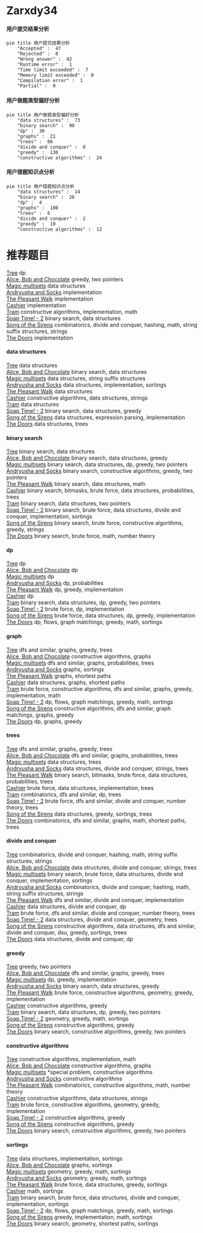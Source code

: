 # Zarxdy34
<!-- tabs:start -->
#### **用户提交结果分析**

```mermaid
pie title 用户提交结果分析
    "Accepted" :  47
    "Rejected" :  0
    "Wrong answer" :  42
    "Runtime error" :  1
    "Time limit exceeded" :  7
    "Memory limit exceeded" :  0
    "Compilation error" :  1
    "Partial" :  0
```
#### **用户做题类型偏好分析**

```mermaid
pie title 用户做题类型偏好分析
    "data structures" :  73
    "binary search" :  90
    "dp" :  30
    "graphs" :  21
    "trees" :  66
    "divide and conquer" :  0
    "greedy" :  130
    "constructive algorithms" :  24
```
#### **用户错题知识点分析**

```mermaid
pie title 用户错题知识点分析
    "data structures" :  14
    "binary search" :  26
    "dp" :  4
    "graphs" :  100
    "trees" :  6
    "divide and conquer" :  2
    "greedy" :  10
    "constructive algorithms" :  12
```
<!-- tabs:end -->
# 推荐题目
[Tree](http://codeforces.com/problemset/problem/23/E)		dp		  
[Alice, Bob and Chocolate](http://codeforces.com/problemset/problem/6/C)		greedy,
                        two pointers		  
[Magic multisets](http://codeforces.com/problemset/problem/981/G)		data structures		  
[Andryusha and Socks](https://codeforces.com/contest/782/problem/A)		implementation		  
[The Pleasant Walk](http://codeforces.com/problemset/problem/1090/M)		implementation		  
[Cashier](http://codeforces.com/problemset/problem/1059/A)		implementation		  
[Tram](http://codeforces.com/problemset/problem/746/C)		constructive algorithms,
                        implementation,
                        math		  
[Soap Time! - 2](http://codeforces.com/problemset/problem/185/E)		binary search,
                        data structures		  
[Song of the Sirens](http://codeforces.com/problemset/problem/1466/G)		combinatorics,
                        divide and conquer,
                        hashing,
                        math,
                        string suffix structures,
                        strings		  
[The Doors](http://codeforces.com/problemset/problem/1143/A)		implementation		  
<!-- tabs:start -->
#### **data structures**
[Tree](http://codeforces.com/problemset/problem/981/G)		data structures		  
[Alice, Bob and Chocolate](http://codeforces.com/problemset/problem/185/E)		binary search,
                        data structures		  
[Magic multisets](http://codeforces.com/problemset/problem/1073/G)		data structures,
                        string suffix structures		  
[Andryusha and Socks](http://codeforces.com/problemset/problem/1000/C)		data structures,
                        implementation,
                        sortings		  
[The Pleasant Walk](http://codeforces.com/problemset/problem/1098/D)		data structures		  
[Cashier](http://codeforces.com/problemset/problem/1381/A1)		constructive algorithms,
                        data structures,
                        strings		  
[Tram](http://codeforces.com/problemset/problem/187/D)		data structures		  
[Soap Time! - 2](http://codeforces.com/problemset/problem/1469/F)		binary search,
                        data structures,
                        greedy		  
[Song of the Sirens](http://codeforces.com/problemset/problem/1175/B)		data structures,
                        expression parsing,
                        implementation		  
[The Doors](http://codeforces.com/problemset/problem/1458/F)		data structures,
                        trees		  
#### **binary search**
[Tree](http://codeforces.com/problemset/problem/185/E)		binary search,
                        data structures		  
[Alice, Bob and Chocolate](http://codeforces.com/problemset/problem/1469/F)		binary search,
                        data structures,
                        greedy		  
[Magic multisets](http://codeforces.com/problemset/problem/1492/C)		binary search,
                        data structures,
                        dp,
                        greedy,
                        two pointers		  
[Andryusha and Socks](http://codeforces.com/problemset/problem/1463/D)		binary search,
                        constructive algorithms,
                        greedy,
                        two pointers		  
[The Pleasant Walk](http://codeforces.com/problemset/problem/1490/G)		binary search,
                        data structures,
                        math		  
[Cashier](http://codeforces.com/problemset/problem/1479/D)		binary search,
                        bitmasks,
                        brute force,
                        data structures,
                        probabilities,
                        trees		  
[Tram](http://codeforces.com/problemset/problem/1436/E)		binary search,
                        data structures,
                        two pointers		  
[Soap Time! - 2](http://codeforces.com/problemset/problem/1461/D)		binary search,
                        brute force,
                        data structures,
                        divide and conquer,
                        implementation,
                        sortings		  
[Song of the Sirens](http://codeforces.com/problemset/problem/1493/C)		binary search,
                        brute force,
                        constructive algorithms,
                        greedy,
                        strings		  
[The Doors](http://codeforces.com/problemset/problem/1487/D)		binary search,
                        brute force,
                        math,
                        number theory		  
#### **dp**
[Tree](http://codeforces.com/problemset/problem/23/E)		dp		  
[Alice, Bob and Chocolate](http://codeforces.com/problemset/problem/1218/C)		dp		  
[Magic multisets](http://codeforces.com/problemset/problem/354/D)		dp		  
[Andryusha and Socks](http://codeforces.com/problemset/problem/277/D)		dp,
                        probabilities		  
[The Pleasant Walk](http://codeforces.com/problemset/problem/797/B)		dp,
                        greedy,
                        implementation		  
[Cashier](http://codeforces.com/problemset/problem/316/D2)		dp		  
[Tram](http://codeforces.com/problemset/problem/1492/C)		binary search,
                        data structures,
                        dp,
                        greedy,
                        two pointers		  
[Soap Time! - 2](https://codeforces.com/contest/1457/problem/C)		brute force,
                        dp,
                        implementation		  
[Song of the Sirens](http://codeforces.com/problemset/problem/1491/C)		brute force,
                        data structures,
                        dp,
                        greedy,
                        implementation		  
[The Doors](http://codeforces.com/problemset/problem/1437/C)		dp,
                        flows,
                        graph matchings,
                        greedy,
                        math,
                        sortings		  
#### **graph**
[Tree](https://codeforces.com/contest/782/problem/C)		dfs and similar,
                        graphs,
                        greedy,
                        trees		  
[Alice, Bob and Chocolate](http://codeforces.com/problemset/problem/1003/E)		constructive algorithms,
                        graphs		  
[Magic multisets](http://codeforces.com/problemset/problem/1361/E)		dfs and similar,
                        graphs,
                        probabilities,
                        trees		  
[Andryusha and Socks](http://codeforces.com/problemset/problem/1424/M)		graphs,
                        sortings		  
[The Pleasant Walk](http://codeforces.com/problemset/problem/20/C)		graphs,
                        shortest paths		  
[Cashier](http://codeforces.com/problemset/problem/757/F)		data structures,
                        graphs,
                        shortest paths		  
[Tram](http://codeforces.com/problemset/problem/1487/C)		brute force,
                        constructive algorithms,
                        dfs and similar,
                        graphs,
                        greedy,
                        implementation,
                        math		  
[Soap Time! - 2](http://codeforces.com/problemset/problem/1437/C)		dp,
                        flows,
                        graph matchings,
                        greedy,
                        math,
                        sortings		  
[Song of the Sirens](http://codeforces.com/problemset/problem/1470/D)		constructive algorithms,
                        dfs and similar,
                        graph matchings,
                        graphs,
                        greedy		  
[The Doors](http://codeforces.com/problemset/problem/1476/C)		dp,
                        graphs,
                        greedy		  
#### **trees**
[Tree](https://codeforces.com/contest/782/problem/C)		dfs and similar,
                        graphs,
                        greedy,
                        trees		  
[Alice, Bob and Chocolate](http://codeforces.com/problemset/problem/1361/E)		dfs and similar,
                        graphs,
                        probabilities,
                        trees		  
[Magic multisets](http://codeforces.com/problemset/problem/1458/F)		data structures,
                        trees		  
[Andryusha and Socks](http://codeforces.com/problemset/problem/665/E)		data structures,
                        divide and conquer,
                        strings,
                        trees		  
[The Pleasant Walk](http://codeforces.com/problemset/problem/1479/D)		binary search,
                        bitmasks,
                        brute force,
                        data structures,
                        probabilities,
                        trees		  
[Cashier](http://codeforces.com/problemset/problem/1511/C)		brute force,
                        data structures,
                        implementation,
                        trees		  
[Tram](http://codeforces.com/problemset/problem/1499/F)		combinatorics,
                        dfs and similar,
                        dp,
                        trees		  
[Soap Time! - 2](http://codeforces.com/problemset/problem/1491/E)		brute force,
                        dfs and similar,
                        divide and conquer,
                        number theory,
                        trees		  
[Song of the Sirens](http://codeforces.com/problemset/problem/1466/D)		data structures,
                        greedy,
                        sortings,
                        trees		  
[The Doors](http://codeforces.com/problemset/problem/1495/D)		combinatorics,
                        dfs and similar,
                        graphs,
                        math,
                        shortest paths,
                        trees		  
#### **divide and conquer**
[Tree](http://codeforces.com/problemset/problem/1466/G)		combinatorics,
                        divide and conquer,
                        hashing,
                        math,
                        string suffix structures,
                        strings		  
[Alice, Bob and Chocolate](http://codeforces.com/problemset/problem/665/E)		data structures,
                        divide and conquer,
                        strings,
                        trees		  
[Magic multisets](http://codeforces.com/problemset/problem/1461/D)		binary search,
                        brute force,
                        data structures,
                        divide and conquer,
                        implementation,
                        sortings		  
[Andryusha and Socks](http://codeforces.com/problemset/problem/1466/G)		combinatorics,
                        divide and conquer,
                        hashing,
                        math,
                        string suffix structures,
                        strings		  
[The Pleasant Walk](http://codeforces.com/problemset/problem/1490/D)		dfs and similar,
                        divide and conquer,
                        implementation		  
[Cashier](https://codeforces.com/contest/1483/problem/C)		data structures,
                        divide and conquer,
                        dp		  
[Tram](http://codeforces.com/problemset/problem/1491/E)		brute force,
                        dfs and similar,
                        divide and conquer,
                        number theory,
                        trees		  
[Soap Time! - 2](http://codeforces.com/problemset/problem/1303/G)		data structures,
                        divide and conquer,
                        geometry,
                        trees		  
[Song of the Sirens](http://codeforces.com/problemset/problem/1494/D)		constructive algorithms,
                        data structures,
                        dfs and similar,
                        divide and conquer,
                        dsu,
                        greedy,
                        sortings,
                        trees		  
[The Doors](http://codeforces.com/problemset/problem/1482/E)		data structures,
                        divide and conquer,
                        dp		  
#### **greedy**
[Tree](http://codeforces.com/problemset/problem/6/C)		greedy,
                        two pointers		  
[Alice, Bob and Chocolate](https://codeforces.com/contest/782/problem/C)		dfs and similar,
                        graphs,
                        greedy,
                        trees		  
[Magic multisets](http://codeforces.com/problemset/problem/797/B)		dp,
                        greedy,
                        implementation		  
[Andryusha and Socks](http://codeforces.com/problemset/problem/1469/F)		binary search,
                        data structures,
                        greedy		  
[The Pleasant Walk](https://codeforces.com/contest/1293/problem/D)		brute force,
                        constructive algorithms,
                        geometry,
                        greedy,
                        implementation		  
[Cashier](http://codeforces.com/problemset/problem/1469/A)		constructive algorithms,
                        greedy		  
[Tram](http://codeforces.com/problemset/problem/1492/C)		binary search,
                        data structures,
                        dp,
                        greedy,
                        two pointers		  
[Soap Time! - 2](https://codeforces.com/contest/1496/problem/C)		geometry,
                        greedy,
                        math,
                        sortings		  
[Song of the Sirens](http://codeforces.com/problemset/problem/1493/A)		constructive algorithms,
                        greedy		  
[The Doors](http://codeforces.com/problemset/problem/1463/D)		binary search,
                        constructive algorithms,
                        greedy,
                        two pointers		  
#### **constructive algorithms**
[Tree](http://codeforces.com/problemset/problem/746/C)		constructive algorithms,
                        implementation,
                        math		  
[Alice, Bob and Chocolate](http://codeforces.com/problemset/problem/1003/E)		constructive algorithms,
                        graphs		  
[Magic multisets](http://codeforces.com/problemset/problem/171/A)		*special problem,
                        constructive algorithms		  
[Andryusha and Socks](https://codeforces.com/contest/1071/problem/C)		constructive algorithms		  
[The Pleasant Walk](http://codeforces.com/problemset/problem/894/B)		combinatorics,
                        constructive algorithms,
                        math,
                        number theory		  
[Cashier](http://codeforces.com/problemset/problem/1381/A1)		constructive algorithms,
                        data structures,
                        strings		  
[Tram](https://codeforces.com/contest/1293/problem/D)		brute force,
                        constructive algorithms,
                        geometry,
                        greedy,
                        implementation		  
[Soap Time! - 2](http://codeforces.com/problemset/problem/1469/A)		constructive algorithms,
                        greedy		  
[Song of the Sirens](http://codeforces.com/problemset/problem/1493/A)		constructive algorithms,
                        greedy		  
[The Doors](http://codeforces.com/problemset/problem/1463/D)		binary search,
                        constructive algorithms,
                        greedy,
                        two pointers		  
#### **sortings**
[Tree](http://codeforces.com/problemset/problem/1000/C)		data structures,
                        implementation,
                        sortings		  
[Alice, Bob and Chocolate](http://codeforces.com/problemset/problem/1424/M)		graphs,
                        sortings		  
[Magic multisets](https://codeforces.com/contest/1496/problem/C)		geometry,
                        greedy,
                        math,
                        sortings		  
[Andryusha and Socks](http://codeforces.com/problemset/problem/1495/A)		geometry,
                        greedy,
                        math,
                        sortings		  
[The Pleasant Walk](http://codeforces.com/problemset/problem/1497/A)		brute force,
                        data structures,
                        greedy,
                        sortings		  
[Cashier](http://codeforces.com/problemset/problem/1427/A)		math,
                        sortings		  
[Tram](http://codeforces.com/problemset/problem/1461/D)		binary search,
                        brute force,
                        data structures,
                        divide and conquer,
                        implementation,
                        sortings		  
[Soap Time! - 2](http://codeforces.com/problemset/problem/1437/C)		dp,
                        flows,
                        graph matchings,
                        greedy,
                        math,
                        sortings		  
[Song of the Sirens](http://codeforces.com/problemset/problem/1473/A)		greedy,
                        implementation,
                        math,
                        sortings		  
[The Doors](http://codeforces.com/problemset/problem/1486/B)		binary search,
                        geometry,
                        shortest paths,
                        sortings		  
<!-- tabs:end -->
